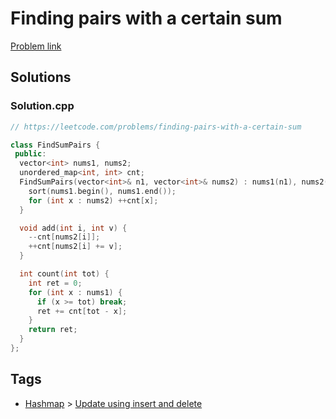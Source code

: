 # Finding pairs with a certain sum

[Problem link](https://leetcode.com/problems/finding-pairs-with-a-certain-sum)

## Solutions


### Solution.cpp
```cpp
// https://leetcode.com/problems/finding-pairs-with-a-certain-sum

class FindSumPairs {
 public:
  vector<int> nums1, nums2;
  unordered_map<int, int> cnt;
  FindSumPairs(vector<int>& n1, vector<int>& nums2) : nums1(n1), nums2(nums2) {
    sort(nums1.begin(), nums1.end());
    for (int x : nums2) ++cnt[x];
  }

  void add(int i, int v) {
    --cnt[nums2[i]];
    ++cnt[nums2[i] += v];
  }

  int count(int tot) {
    int ret = 0;
    for (int x : nums1) {
      if (x >= tot) break;
      ret += cnt[tot - x];
    }
    return ret;
  }
};

```
## Tags

* [Hashmap](/Collections/hashmap.md#hashmap) > [Update using insert and delete](/Collections/hashmap.md#update-using-insert-and-delete)
